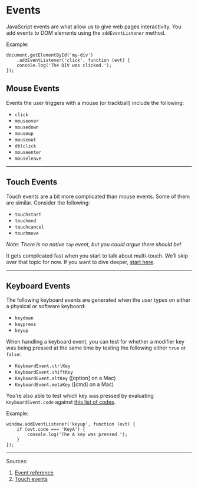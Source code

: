 # Events

JavaScript events are what allow us to give web pages interactivity. You add events to DOM elements using the `addEventListener` method.

Example:

    document.getElementById('my-div')
        .addEventListener('click', function (evt) {
        console.log('The DIV was clicked.');
    });

## Mouse Events

Events the user triggers with a mouse (or trackball) include the following:

- `click`
- `mouseover`
- `mousedown`
- `mouseup`
- `mouseout`
- `dblclick`
- `mouseenter`
- `mouseleave`

------

## Touch Events

Touch events are a bit more complicated than mouse events. Some of them are similar. Consider the following:

- `touchstart`
- `touchend`
- `touchcancel`
- `touchmove`

_Note: There is no native `tap` event, but you could argue there should be!_

It gets complicated fast when you start to talk about multi-touch. We’ll skip over that topic for now. If you want to dive deeper, [start here](http://www.html5rocks.com/en/mobile/touch/).

------

## Keyboard Events

The following keyboard events are generated when the user types on either a physical or software keyboard:

- `keydown`
- `keypress`
- `keyup`

When handling a keyboard event, you can test for whether a modifier key was being pressed at the same time by testing the following either `true` or `false`:

- `KeyboardEvent.ctrlKey`
- `KeyboardEvent.shiftKey`
- `KeyboardEvent.altKey` ([option] on a Mac)
- `KeyboardEvent.metaKey` ([cmd] on a Mac)

You’re also able to test which key was pressed by evaluating `KeyboardEvent.code` against [this list of codes](https://developer.mozilla.org/en-US/docs/Web/API/KeyboardEvent/code).

Example:

    window.addEventListener('keyup', function (evt) {
        if (evt.code === 'KeyA') {
            console.log('The A key was pressed.');
        }
    });

------

Sources:

1. [Event reference](https://developer.mozilla.org/en-US/docs/Web/Events)
1. [Touch events](https://developer.mozilla.org/en-US/docs/Web/API/Touch_events)
